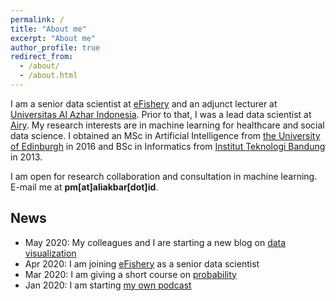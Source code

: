 ```yaml
---
permalink: /
title: "About me"
excerpt: "About me"
author_profile: true
redirect_from: 
  - /about/
  - /about.html
---
```


I am a senior data scientist at [eFishery](http://efishery.com/) and an adjunct lecturer at [Universitas Al Azhar Indonesia](https://uai.ac.id/). Prior to that, I was a lead data scientist at [Airy](https://www.airyrooms.com/). My research interests are in machine learning for healthcare and social data science. I obtained an MSc in Artificial Intelligence from [the University of Edinburgh](https://www.ed.ac.uk/) in 2016 and BSc in Informatics from [Institut Teknologi Bandung](https://www.itb.ac.id/) in 2013.

I am open for research collaboration and consultation in machine learning. E-mail me at **pm[at]aliakbar[dot]id**.

## News

* May 2020: My colleagues and I are starting a new blog on [data visualization](https://grafik.tentangdata.com/)
* Apr 2020: I am joining [eFishery](http://efishery.com/) as a senior data scientist
* Mar 2020: I am giving a short course on [probability](https://www.youtube.com/playlist?list=PLvLX5-kC2DXaUM8eB8vgBbhjtMCLmI3x2)
* Jan 2020: I am starting [my own podcast](https://open.spotify.com/show/68M1vH2k21fsTFibovdYWl?si=rdWYPbMETxa0nZlVxilJ8g)